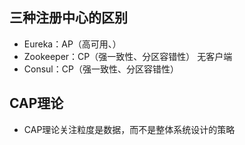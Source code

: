 ## 三种注册中心的区别

- Eureka：AP（高可用、）
- Zookeeper：CP（强一致性、分区容错性）  无客户端
- Consul：CP（强一致性、分区容错性）

## CAP理论

- CAP理论关注粒度是数据，而不是整体系统设计的策略